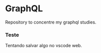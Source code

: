 # GraphQL
Repository to concentre my graphql studies. 

### Teste

Tentando salvar algo no vscode web. 
